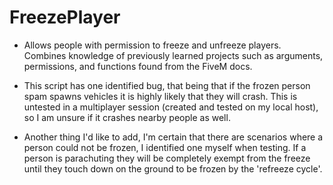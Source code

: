# FreezePlayer
 
- Allows people with permission to freeze and unfreeze players. Combines knowledge of previously learned projects such as arguments, permissions, and functions found from the FiveM docs.

- This script has one identified bug, that being that if the frozen person spam spawns vehicles it is highly likely that they will crash. This is untested in a multiplayer session (created and tested on my local host), so I am unsure if it crashes nearby people as well.

- Another thing I'd like to add, I'm certain that there are scenarios where a person could not be frozen, I identified one myself when testing. If a person is parachuting they will be completely exempt from the freeze until they touch down on the ground to be frozen by the 'refreeze cycle'.
